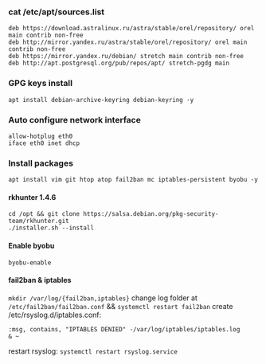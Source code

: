 ### cat /etc/apt/sources.list
```
deb https://download.astralinux.ru/astra/stable/orel/repository/ orel main contrib non-free
deb http://mirror.yandex.ru/astra/stable/orel/repository/ orel main contrib non-free
deb https://mirror.yandex.ru/debian/ stretch main contrib non-free
deb http://apt.postgresql.org/pub/repos/apt/ stretch-pgdg main
```
### GPG keys install
```
apt install debian-archive-keyring debian-keyring -y
```
### Auto configure network interface
```
allow-hotplug eth0
iface eth0 inet dhcp
```
### Install packages
`apt install vim git htop atop fail2ban mc iptables-persistent byobu -y`
#### rkhunter 1.4.6
```
cd /opt && git clone https://salsa.debian.org/pkg-security-team/rkhunter.git
./installer.sh --install
```
#### Enable byobu
`byobu-enable`
#### fail2ban & iptables
`mkdir /var/log/{fail2ban,iptables}`
change log folder at `/etc/fail2ban/fail2ban.conf` && `systemctl restart fail2ban`
create /etc/rsyslog.d/iptables.conf:
```
:msg, contains, "IPTABLES DENIED" -/var/log/iptables/iptables.log
& ~
```
restart rsyslog:
`systemctl restart rsyslog.service`
